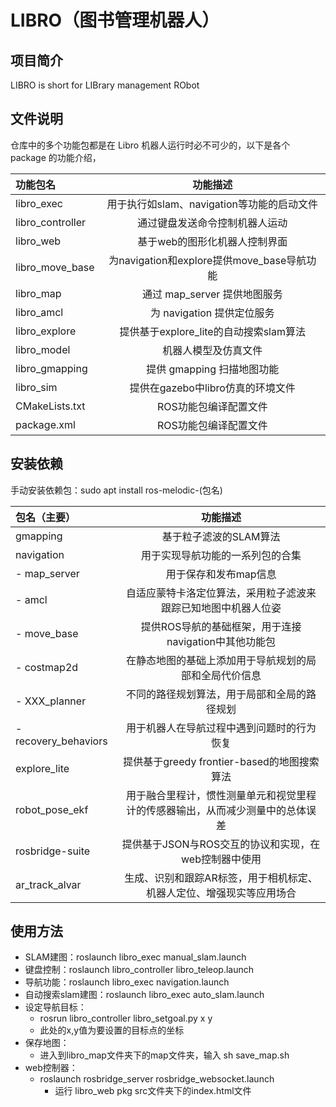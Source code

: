 # LIBRO（图书管理机器人）
## 项目简介
LIBRO is short for LIBrary management RObot

## 文件说明
仓库中的多个功能包都是在 Libro 机器人运行时必不可少的，以下是各个 package 的功能介绍，

|功能包名|功能描述|
|:-----|:----:|
|libro_exec|用于执行如slam、navigation等功能的启动文件|
|libro_controller|通过键盘发送命令控制机器人运动|
|libro_web|基于web的图形化机器人控制界面|
|libro_move_base|为navigation和explore提供move_base导航功能|
|libro_map|通过 map_server 提供地图服务|
|libro_amcl|为 navigation 提供定位服务|
|libro_explore|提供基于explore_lite的自动搜索slam算法|
|libro_model|机器人模型及仿真文件|
|libro_gmapping|提供 gmapping 扫描地图功能|
|libro_sim|提供在gazebo中libro仿真的环境文件|
|CMakeLists.txt|ROS功能包编译配置文件|
|package.xml|ROS功能包编译配置文件|

## 安装依赖
手动安装依赖包：sudo apt install ros-melodic-(包名)

|包名（主要）|功能描述|
|:-----|:----:|
|gmapping|基于粒子滤波的SLAM算法|
|navigation|用于实现导航功能的一系列包的合集|
|- map_server|用于保存和发布map信息|
|- amcl|自适应蒙特卡洛定位算法，采用粒子滤波来跟踪已知地图中机器人位姿|
|- move_base|提供ROS导航的基础框架，用于连接navigation中其他功能包|
|- costmap2d|在静态地图的基础上添加用于导航规划的局部和全局代价信息|
|- XXX_planner|不同的路径规划算法，用于局部和全局的路径规划|
|- recovery_behaviors|用于机器人在导航过程中遇到问题时的行为恢复|
|explore_lite|提供基于greedy frontier-based的地图搜索算法|
|robot_pose_ekf|用于融合里程计，惯性测量单元和视觉里程计的传感器输出，从而减少测量中的总体误差|
|rosbridge-suite|提供基于JSON与ROS交互的协议和实现，在web控制器中使用|
|ar_track_alvar|生成、识别和跟踪AR标签，用于相机标定、机器人定位、增强现实等应用场合|

## 使用方法
- SLAM建图：roslaunch libro_exec manual_slam.launch 
- 键盘控制：roslaunch libro_controller libro_teleop.launch 
- 导航功能：roslaunch libro_exec navigation.launch 
- 自动搜索slam建图：roslaunch libro_exec auto_slam.launch 
- 设定导航目标：
   - rosrun libro_controller libro_setgoal.py x y
   - 此处的x,y值为要设置的目标点的坐标
- 保存地图：
   - 进入到libro_map文件夹下的map文件夹，输入 sh save_map.sh
- web控制器：
   - roslaunch rosbridge_server rosbridge_websocket.launch
	 - 运行 libro_web pkg src文件夹下的index.html文件
